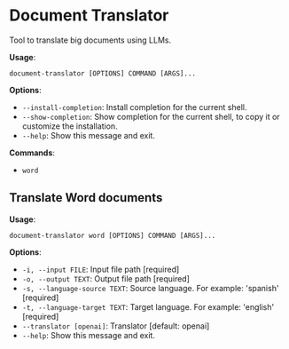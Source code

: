 # Document Translator

Tool to translate big documents using LLMs.

**Usage**:

```console
document-translator [OPTIONS] COMMAND [ARGS]...
```

**Options**:

* `--install-completion`: Install completion for the current shell.
* `--show-completion`: Show completion for the current shell, to copy it or customize the installation.
* `--help`: Show this message and exit.

**Commands**:

* `word`

## Translate Word documents

**Usage**:

```console
document-translator word [OPTIONS] COMMAND [ARGS]...
```

**Options**:

* `-i, --input FILE`: Input file path  [required]
* `-o, --output TEXT`: Output file path  [required]
* `-s, --language-source TEXT`: Source language. For example: 'spanish'  [required]
* `-t, --language-target TEXT`: Target language. For example: 'english'  [required]
* `--translator [openai]`: Translator  [default: openai]
* `--help`: Show this message and exit.

